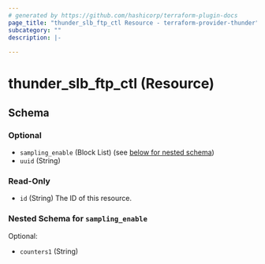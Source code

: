 ```yaml
---
# generated by https://github.com/hashicorp/terraform-plugin-docs
page_title: "thunder_slb_ftp_ctl Resource - terraform-provider-thunder"
subcategory: ""
description: |-
  
---
```


# thunder_slb_ftp_ctl (Resource)





<!-- schema generated by tfplugindocs -->
## Schema

### Optional

- `sampling_enable` (Block List) (see [below for nested schema](#nestedblock--sampling_enable))
- `uuid` (String)

### Read-Only

- `id` (String) The ID of this resource.

<a id="nestedblock--sampling_enable"></a>
### Nested Schema for `sampling_enable`

Optional:

- `counters1` (String)


